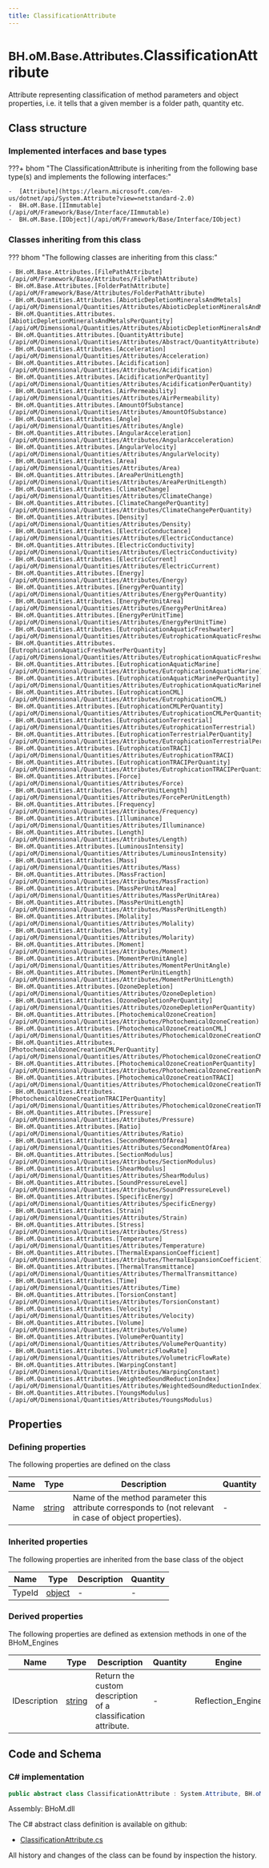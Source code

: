 ```yaml
---
title: ClassificationAttribute
---
```


# <small>BH.oM.Base.Attributes.</small>**ClassificationAttribute**

Attribute representing classification of method parameters and object properties, i.e. it tells that a given member is a folder path, quantity etc.

## Class structure

### Implemented interfaces and base types

???+ bhom "The ClassificationAttribute is inheriting from the following base type(s) and implements the following interfaces:"

    -  [Attribute](https://learn.microsoft.com/en-us/dotnet/api/System.Attribute?view=netstandard-2.0)
    -  BH.oM.Base.[IImmutable](/api/oM/Framework/Base/Interface/IImmutable)
    -  BH.oM.Base.[IObject](/api/oM/Framework/Base/Interface/IObject)


### Classes inheriting from this class

??? bhom "The following classes are inheriting from this class:"

    - BH.oM.Base.Attributes.[FilePathAttribute](/api/oM/Framework/Base/Attributes/FilePathAttribute)
    - BH.oM.Base.Attributes.[FolderPathAttribute](/api/oM/Framework/Base/Attributes/FolderPathAttribute)
    - BH.oM.Quantities.Attributes.[AbioticDepletionMineralsAndMetals](/api/oM/Dimensional/Quantities/Attributes/AbioticDepletionMineralsAndMetals)
    - BH.oM.Quantities.Attributes.[AbioticDepletionMineralsAndMetalsPerQuantity](/api/oM/Dimensional/Quantities/Attributes/AbioticDepletionMineralsAndMetalsPerQuantity)
    - BH.oM.Quantities.Attributes.[QuantityAttribute](/api/oM/Dimensional/Quantities/Attributes/Abstract/QuantityAttribute)
    - BH.oM.Quantities.Attributes.[Acceleration](/api/oM/Dimensional/Quantities/Attributes/Acceleration)
    - BH.oM.Quantities.Attributes.[Acidification](/api/oM/Dimensional/Quantities/Attributes/Acidification)
    - BH.oM.Quantities.Attributes.[AcidificationPerQuantity](/api/oM/Dimensional/Quantities/Attributes/AcidificationPerQuantity)
    - BH.oM.Quantities.Attributes.[AirPermeability](/api/oM/Dimensional/Quantities/Attributes/AirPermeability)
    - BH.oM.Quantities.Attributes.[AmountOfSubstance](/api/oM/Dimensional/Quantities/Attributes/AmountOfSubstance)
    - BH.oM.Quantities.Attributes.[Angle](/api/oM/Dimensional/Quantities/Attributes/Angle)
    - BH.oM.Quantities.Attributes.[AngularAcceleration](/api/oM/Dimensional/Quantities/Attributes/AngularAcceleration)
    - BH.oM.Quantities.Attributes.[AngularVelocity](/api/oM/Dimensional/Quantities/Attributes/AngularVelocity)
    - BH.oM.Quantities.Attributes.[Area](/api/oM/Dimensional/Quantities/Attributes/Area)
    - BH.oM.Quantities.Attributes.[AreaPerUnitLength](/api/oM/Dimensional/Quantities/Attributes/AreaPerUnitLength)
    - BH.oM.Quantities.Attributes.[ClimateChange](/api/oM/Dimensional/Quantities/Attributes/ClimateChange)
    - BH.oM.Quantities.Attributes.[ClimateChangePerQuantity](/api/oM/Dimensional/Quantities/Attributes/ClimateChangePerQuantity)
    - BH.oM.Quantities.Attributes.[Density](/api/oM/Dimensional/Quantities/Attributes/Density)
    - BH.oM.Quantities.Attributes.[ElectricConductance](/api/oM/Dimensional/Quantities/Attributes/ElectricConductance)
    - BH.oM.Quantities.Attributes.[ElectricConductivity](/api/oM/Dimensional/Quantities/Attributes/ElectricConductivity)
    - BH.oM.Quantities.Attributes.[ElectricCurrent](/api/oM/Dimensional/Quantities/Attributes/ElectricCurrent)
    - BH.oM.Quantities.Attributes.[Energy](/api/oM/Dimensional/Quantities/Attributes/Energy)
    - BH.oM.Quantities.Attributes.[EnergyPerQuantity](/api/oM/Dimensional/Quantities/Attributes/EnergyPerQuantity)
    - BH.oM.Quantities.Attributes.[EnergyPerUnitArea](/api/oM/Dimensional/Quantities/Attributes/EnergyPerUnitArea)
    - BH.oM.Quantities.Attributes.[EnergyPerUnitTime](/api/oM/Dimensional/Quantities/Attributes/EnergyPerUnitTime)
    - BH.oM.Quantities.Attributes.[EutrophicationAquaticFreshwater](/api/oM/Dimensional/Quantities/Attributes/EutrophicationAquaticFreshwater)
    - BH.oM.Quantities.Attributes.[EutrophicationAquaticFreshwaterPerQuantity](/api/oM/Dimensional/Quantities/Attributes/EutrophicationAquaticFreshwaterPerQuantity)
    - BH.oM.Quantities.Attributes.[EutrophicationAquaticMarine](/api/oM/Dimensional/Quantities/Attributes/EutrophicationAquaticMarine)
    - BH.oM.Quantities.Attributes.[EutrophicationAquaticMarinePerQuantity](/api/oM/Dimensional/Quantities/Attributes/EutrophicationAquaticMarinePerQuantity)
    - BH.oM.Quantities.Attributes.[EutrophicationCML](/api/oM/Dimensional/Quantities/Attributes/EutrophicationCML)
    - BH.oM.Quantities.Attributes.[EutrophicationCMLPerQuantity](/api/oM/Dimensional/Quantities/Attributes/EutrophicationCMLPerQuantity)
    - BH.oM.Quantities.Attributes.[EutrophicationTerrestrial](/api/oM/Dimensional/Quantities/Attributes/EutrophicationTerrestrial)
    - BH.oM.Quantities.Attributes.[EutrophicationTerrestrialPerQuantity](/api/oM/Dimensional/Quantities/Attributes/EutrophicationTerrestrialPerQuantity)
    - BH.oM.Quantities.Attributes.[EutrophicationTRACI](/api/oM/Dimensional/Quantities/Attributes/EutrophicationTRACI)
    - BH.oM.Quantities.Attributes.[EutrophicationTRACIPerQuantity](/api/oM/Dimensional/Quantities/Attributes/EutrophicationTRACIPerQuantity)
    - BH.oM.Quantities.Attributes.[Force](/api/oM/Dimensional/Quantities/Attributes/Force)
    - BH.oM.Quantities.Attributes.[ForcePerUnitLength](/api/oM/Dimensional/Quantities/Attributes/ForcePerUnitLength)
    - BH.oM.Quantities.Attributes.[Frequency](/api/oM/Dimensional/Quantities/Attributes/Frequency)
    - BH.oM.Quantities.Attributes.[Illuminance](/api/oM/Dimensional/Quantities/Attributes/Illuminance)
    - BH.oM.Quantities.Attributes.[Length](/api/oM/Dimensional/Quantities/Attributes/Length)
    - BH.oM.Quantities.Attributes.[LuminousIntensity](/api/oM/Dimensional/Quantities/Attributes/LuminousIntensity)
    - BH.oM.Quantities.Attributes.[Mass](/api/oM/Dimensional/Quantities/Attributes/Mass)
    - BH.oM.Quantities.Attributes.[MassFraction](/api/oM/Dimensional/Quantities/Attributes/MassFraction)
    - BH.oM.Quantities.Attributes.[MassPerUnitArea](/api/oM/Dimensional/Quantities/Attributes/MassPerUnitArea)
    - BH.oM.Quantities.Attributes.[MassPerUnitLength](/api/oM/Dimensional/Quantities/Attributes/MassPerUnitLength)
    - BH.oM.Quantities.Attributes.[Molality](/api/oM/Dimensional/Quantities/Attributes/Molality)
    - BH.oM.Quantities.Attributes.[Molarity](/api/oM/Dimensional/Quantities/Attributes/Molarity)
    - BH.oM.Quantities.Attributes.[Moment](/api/oM/Dimensional/Quantities/Attributes/Moment)
    - BH.oM.Quantities.Attributes.[MomentPerUnitAngle](/api/oM/Dimensional/Quantities/Attributes/MomentPerUnitAngle)
    - BH.oM.Quantities.Attributes.[MomentPerUnitLength](/api/oM/Dimensional/Quantities/Attributes/MomentPerUnitLength)
    - BH.oM.Quantities.Attributes.[OzoneDepletion](/api/oM/Dimensional/Quantities/Attributes/OzoneDepletion)
    - BH.oM.Quantities.Attributes.[OzoneDepletionPerQuantity](/api/oM/Dimensional/Quantities/Attributes/OzoneDepletionPerQuantity)
    - BH.oM.Quantities.Attributes.[PhotochemicalOzoneCreation](/api/oM/Dimensional/Quantities/Attributes/PhotochemicalOzoneCreation)
    - BH.oM.Quantities.Attributes.[PhotochemicalOzoneCreationCML](/api/oM/Dimensional/Quantities/Attributes/PhotochemicalOzoneCreationCML)
    - BH.oM.Quantities.Attributes.[PhotochemicalOzoneCreationCMLPerQuantity](/api/oM/Dimensional/Quantities/Attributes/PhotochemicalOzoneCreationCMLPerQuantity)
    - BH.oM.Quantities.Attributes.[PhotochemicalOzoneCreationPerQuantity](/api/oM/Dimensional/Quantities/Attributes/PhotochemicalOzoneCreationPerQuantity)
    - BH.oM.Quantities.Attributes.[PhotochemicalOzoneCreationTRACI](/api/oM/Dimensional/Quantities/Attributes/PhotochemicalOzoneCreationTRACI)
    - BH.oM.Quantities.Attributes.[PhotochemicalOzoneCreationTRACIPerQuantity](/api/oM/Dimensional/Quantities/Attributes/PhotochemicalOzoneCreationTRACIPerQuantity)
    - BH.oM.Quantities.Attributes.[Pressure](/api/oM/Dimensional/Quantities/Attributes/Pressure)
    - BH.oM.Quantities.Attributes.[Ratio](/api/oM/Dimensional/Quantities/Attributes/Ratio)
    - BH.oM.Quantities.Attributes.[SecondMomentOfArea](/api/oM/Dimensional/Quantities/Attributes/SecondMomentOfArea)
    - BH.oM.Quantities.Attributes.[SectionModulus](/api/oM/Dimensional/Quantities/Attributes/SectionModulus)
    - BH.oM.Quantities.Attributes.[ShearModulus](/api/oM/Dimensional/Quantities/Attributes/ShearModulus)
    - BH.oM.Quantities.Attributes.[SoundPressureLevel](/api/oM/Dimensional/Quantities/Attributes/SoundPressureLevel)
    - BH.oM.Quantities.Attributes.[SpecificEnergy](/api/oM/Dimensional/Quantities/Attributes/SpecificEnergy)
    - BH.oM.Quantities.Attributes.[Strain](/api/oM/Dimensional/Quantities/Attributes/Strain)
    - BH.oM.Quantities.Attributes.[Stress](/api/oM/Dimensional/Quantities/Attributes/Stress)
    - BH.oM.Quantities.Attributes.[Temperature](/api/oM/Dimensional/Quantities/Attributes/Temperature)
    - BH.oM.Quantities.Attributes.[ThermalExpansionCoefficient](/api/oM/Dimensional/Quantities/Attributes/ThermalExpansionCoefficient)
    - BH.oM.Quantities.Attributes.[ThermalTransmittance](/api/oM/Dimensional/Quantities/Attributes/ThermalTransmittance)
    - BH.oM.Quantities.Attributes.[Time](/api/oM/Dimensional/Quantities/Attributes/Time)
    - BH.oM.Quantities.Attributes.[TorsionConstant](/api/oM/Dimensional/Quantities/Attributes/TorsionConstant)
    - BH.oM.Quantities.Attributes.[Velocity](/api/oM/Dimensional/Quantities/Attributes/Velocity)
    - BH.oM.Quantities.Attributes.[Volume](/api/oM/Dimensional/Quantities/Attributes/Volume)
    - BH.oM.Quantities.Attributes.[VolumePerQuantity](/api/oM/Dimensional/Quantities/Attributes/VolumePerQuantity)
    - BH.oM.Quantities.Attributes.[VolumetricFlowRate](/api/oM/Dimensional/Quantities/Attributes/VolumetricFlowRate)
    - BH.oM.Quantities.Attributes.[WarpingConstant](/api/oM/Dimensional/Quantities/Attributes/WarpingConstant)
    - BH.oM.Quantities.Attributes.[WeightedSoundReductionIndex](/api/oM/Dimensional/Quantities/Attributes/WeightedSoundReductionIndex)
    - BH.oM.Quantities.Attributes.[YoungsModulus](/api/oM/Dimensional/Quantities/Attributes/YoungsModulus)


## Properties



### Defining properties

The following properties are defined on the class

| Name             | Type             | Description      | Quantity         |
|------------------|------------------|------------------|------------------|
| Name | [string](https://learn.microsoft.com/en-us/dotnet/api/System.String?view=netstandard-2.0) | Name of the method parameter this attribute corresponds to (not relevant in case of object properties). | - |


### Inherited properties
The following properties are inherited from the base class of the object

| Name             | Type             | Description      | Quantity         |
|------------------|------------------|------------------|------------------|
| TypeId | [object](https://learn.microsoft.com/en-us/dotnet/api/System.Object?view=netstandard-2.0) | - | - |


### Derived properties

The following properties are defined as extension methods in one of the BHoM_Engines

| Name             | Type             | Description      | Quantity         | Engine           |
|------------------|------------------|------------------|------------------|------------------|
| IDescription | [string](https://learn.microsoft.com/en-us/dotnet/api/System.String?view=netstandard-2.0) | Return the custom description of a classification attribute. | - | Reflection_Engine |


## Code and Schema

### C# implementation

``` C# title="C#"
public abstract class ClassificationAttribute : System.Attribute, BH.oM.Base.IImmutable, BH.oM.Base.IObject
```

Assembly: BHoM.dll

The C# abstract class definition is available on github:

- [ClassificationAttribute.cs](https://github.com/BHoM/BHoM/blob/develop/BHoM/Attributes\ClassificationAttribute.cs)

All history and changes of the class can be found by inspection the history.
